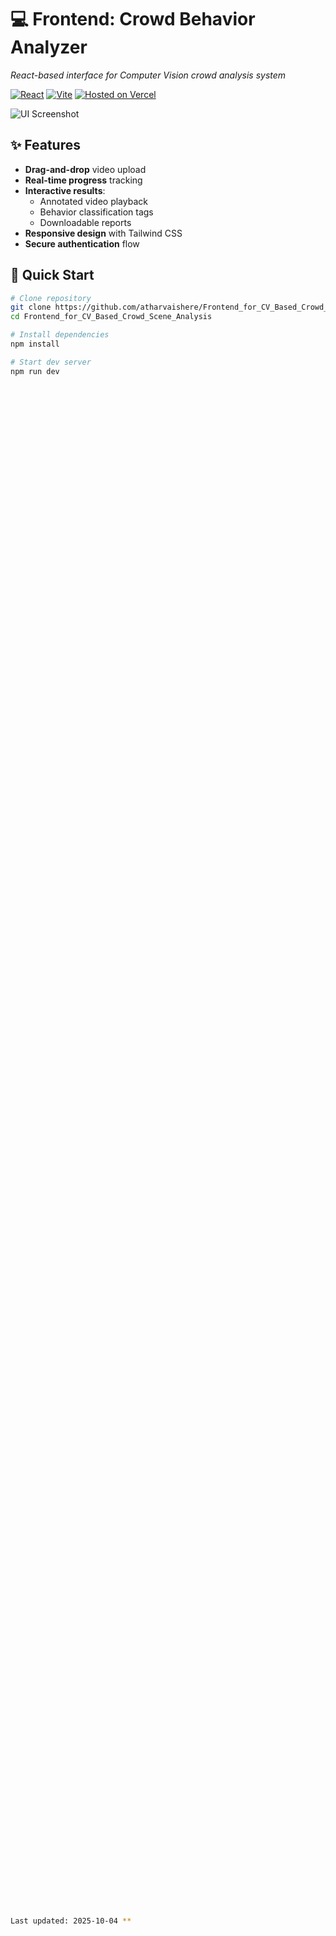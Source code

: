 # 💻 Frontend: Crowd Behavior Analyzer
*React-based interface for Computer Vision crowd analysis system*

[![React](https://img.shields.io/badge/React-20232A?style=flat&logo=react&logoColor=61DAFB)](https://reactjs.org/)
[![Vite](https://img.shields.io/badge/Vite-B73BFE?style=flat&logo=vite&logoColor=FFD62E)](https://vitejs.dev/)
[![Hosted on Vercel](https://img.shields.io/badge/Vercel-000000?style=flat&logo=vercel&logoColor=white)](https://vercel.com)

![UI Screenshot](https://i.imgur.com/your-screenshot-url.png)

## ✨ Features
- **Drag-and-drop** video upload
- **Real-time progress** tracking
- **Interactive results**:
  - Annotated video playback
  - Behavior classification tags
  - Downloadable reports
- **Responsive design** with Tailwind CSS
- **Secure authentication** flow

## 🚀 Quick Start
```bash
# Clone repository
git clone https://github.com/atharvaishere/Frontend_for_CV_Based_Crowd_Scene_Analysis.git
cd Frontend_for_CV_Based_Crowd_Scene_Analysis

# Install dependencies
npm install

# Start dev server
npm run dev
















































































































































































Last updated: 2025-10-04 **